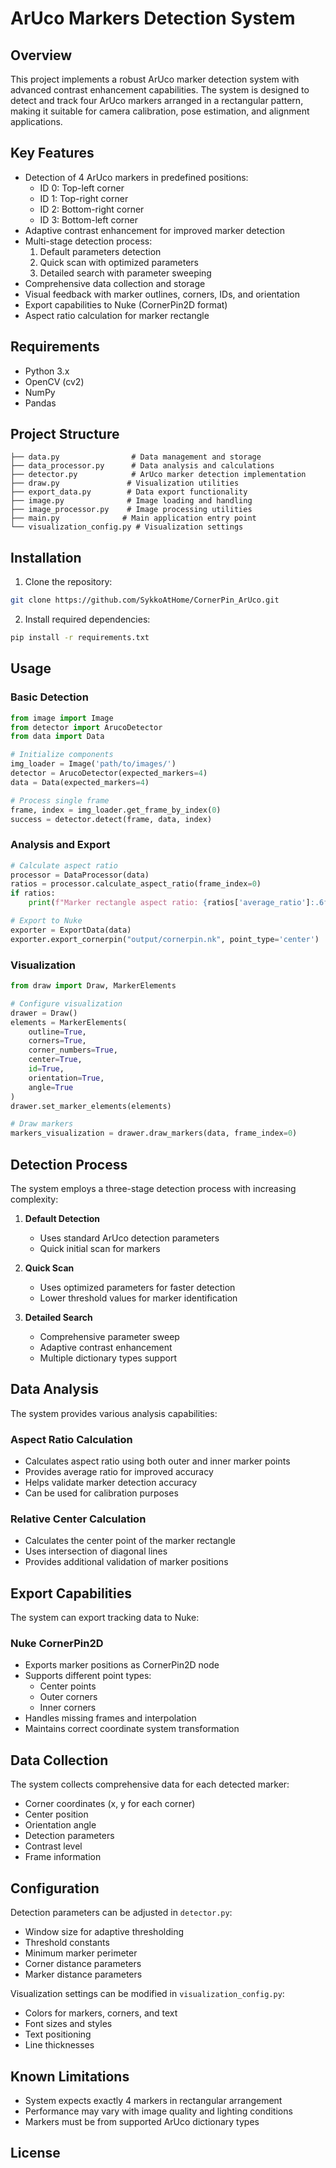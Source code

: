 # ArUco Markers Detection System

## Overview
This project implements a robust ArUco marker detection system with advanced contrast enhancement capabilities. The system is designed to detect and track four ArUco markers arranged in a rectangular pattern, making it suitable for camera calibration, pose estimation, and alignment applications.

## Key Features
- Detection of 4 ArUco markers in predefined positions:
  - ID 0: Top-left corner
  - ID 1: Top-right corner
  - ID 2: Bottom-right corner
  - ID 3: Bottom-left corner
- Adaptive contrast enhancement for improved marker detection
- Multi-stage detection process:
  1. Default parameters detection
  2. Quick scan with optimized parameters
  3. Detailed search with parameter sweeping
- Comprehensive data collection and storage
- Visual feedback with marker outlines, corners, IDs, and orientation
- Export capabilities to Nuke (CornerPin2D format)
- Aspect ratio calculation for marker rectangle

## Requirements
- Python 3.x
- OpenCV (cv2)
- NumPy
- Pandas

## Project Structure
```
├── data.py                # Data management and storage
├── data_processor.py      # Data analysis and calculations
├── detector.py            # ArUco marker detection implementation
├── draw.py               # Visualization utilities
├── export_data.py        # Data export functionality
├── image.py              # Image loading and handling
├── image_processor.py    # Image processing utilities
├── main.py              # Main application entry point
└── visualization_config.py # Visualization settings
```

## Installation
1. Clone the repository:
```bash
git clone https://github.com/SykkoAtHome/CornerPin_ArUco.git
```

2. Install required dependencies:
```bash
pip install -r requirements.txt
```

## Usage

### Basic Detection
```python
from image import Image
from detector import ArucoDetector
from data import Data

# Initialize components
img_loader = Image('path/to/images/')
detector = ArucoDetector(expected_markers=4)
data = Data(expected_markers=4)

# Process single frame
frame, index = img_loader.get_frame_by_index(0)
success = detector.detect(frame, data, index)
```

### Analysis and Export
```python
# Calculate aspect ratio
processor = DataProcessor(data)
ratios = processor.calculate_aspect_ratio(frame_index=0)
if ratios:
    print(f"Marker rectangle aspect ratio: {ratios['average_ratio']:.6f}")

# Export to Nuke
exporter = ExportData(data)
exporter.export_cornerpin("output/cornerpin.nk", point_type='center')
```

### Visualization
```python
from draw import Draw, MarkerElements

# Configure visualization
drawer = Draw()
elements = MarkerElements(
    outline=True,
    corners=True,
    corner_numbers=True,
    center=True,
    id=True,
    orientation=True,
    angle=True
)
drawer.set_marker_elements(elements)

# Draw markers
markers_visualization = drawer.draw_markers(data, frame_index=0)
```

## Detection Process
The system employs a three-stage detection process with increasing complexity:

1. **Default Detection**
   - Uses standard ArUco detection parameters
   - Quick initial scan for markers

2. **Quick Scan**
   - Uses optimized parameters for faster detection
   - Lower threshold values for marker identification

3. **Detailed Search**
   - Comprehensive parameter sweep
   - Adaptive contrast enhancement
   - Multiple dictionary types support

## Data Analysis
The system provides various analysis capabilities:

### Aspect Ratio Calculation
- Calculates aspect ratio using both outer and inner marker points
- Provides average ratio for improved accuracy
- Helps validate marker detection accuracy
- Can be used for calibration purposes

### Relative Center Calculation
- Calculates the center point of the marker rectangle
- Uses intersection of diagonal lines
- Provides additional validation of marker positions

## Export Capabilities
The system can export tracking data to Nuke:

### Nuke CornerPin2D
- Exports marker positions as CornerPin2D node
- Supports different point types:
  - Center points
  - Outer corners
  - Inner corners
- Handles missing frames and interpolation
- Maintains correct coordinate system transformation

## Data Collection
The system collects comprehensive data for each detected marker:
- Corner coordinates (x, y for each corner)
- Center position
- Orientation angle
- Detection parameters
- Contrast level
- Frame information

## Configuration
Detection parameters can be adjusted in `detector.py`:
- Window size for adaptive thresholding
- Threshold constants
- Minimum marker perimeter
- Corner distance parameters
- Marker distance parameters

Visualization settings can be modified in `visualization_config.py`:
- Colors for markers, corners, and text
- Font sizes and styles
- Text positioning
- Line thicknesses

## Known Limitations
- System expects exactly 4 markers in rectangular arrangement
- Performance may vary with image quality and lighting conditions
- Markers must be from supported ArUco dictionary types

## License
